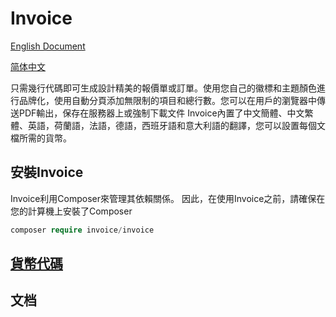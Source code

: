 # Invoice

[English Document](README.en.md)

[简体中文](README.md) 

只需幾行代碼即可生成設計精美的報價單或訂單。使用您自己的徽標和主題顏色進行品牌化，使用自動分頁添加無限制的項目和總行數。您可以在用戶的​​瀏覽器中傳送PDF輸出，保存在服務器上或強制下載文件
Invoice內置了中文簡體、中文繁體、英語，荷蘭語，法語，德語，西班牙語和意大利語的翻譯，您可以設置每個文檔所需的貨幣。

## 安裝Invoice

Invoice利用Composer來管理其依賴關係。 因此，在使用Invoice之前，請確保在您的計算機上安裝了Composer

~~~php
composer require invoice/invoice
~~~

## [貨幣代碼](document/Currency.hk.md)


## 文档